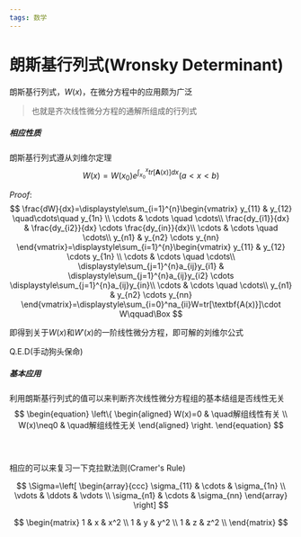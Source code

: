 ```yaml
---
tags: 数学
---
```

# 朗斯基行列式(Wronsky Determinant)

朗斯基行列式，$W(x)$，在微分方程中的应用颇为广泛  
> 也就是齐次线性微分方程的通解所组成的行列式

##### 相应性质
朗斯基行列式遵从刘维尔定理
$$
W(x)=W(x_0)e^{\int_{x_0}^{x}tr[\textbf{A}(x)]dx}  (a<x<b)
$$







$Proof:$
$$
\frac{dW}{dx}=\displaystyle\sum_{i=1}^{n}\begin{vmatrix}
y_{11} & y_{12} \quad\cdots\quad y_{1n} \\
\cdots & \cdots \quad \cdots\\
\frac{dy_{i1}}{dx} & \frac{dy_{i2}}{dx} \cdots \frac{dy_{in}}{dx}\\
\cdots & \cdots \quad \cdots\\
y_{n1} & y_{n2} \cdots y_{nn}
\end{vmatrix}=\displaystyle\sum_{i=1}^{n}\begin{vmatrix}
y_{11} & y_{12} \cdots y_{1n} \\
\cdots & \cdots \quad \cdots\\
\displaystyle\sum_{j=1}^{n}a_{ij}y_{i1} & \displaystyle\sum_{j=1}^{n}a_{ij}y_{i2} \cdots \displaystyle\sum_{j=1}^{n}a_{ij}y_{in}\\
\cdots & \cdots \quad \cdots\\
y_{n1} & y_{n2} \cdots y_{nn}
\end{vmatrix}=\displaystyle\sum_{i=0}^na_{ii}W=tr[\textbf{A(x)}]\cdot W\qquad\Box
$$













即得到关于$W(x)$和$W'(x)$的一阶线性微分方程，即可解的刘维尔公式


Q.E.D(手动狗头保命)

##### 基本应用

利用朗斯基行列式的值可以来判断齐次线性微分方程组的基本结组是否线性无关
$$
\begin{equation}
\left\{
\begin{aligned}
W(x)=0 & \quad解组线性有关 \\
W(x)\neq0 & \quad解组线性无关
\end{aligned}
\right.
\end{equation}
$$
<br>
<br>









相应的可以来复习一下克拉默法则(Cramer's Rule)

$$
\Sigma=\left[
\begin{array}{ccc}
   \sigma_{11} & \cdots & \sigma_{1n} \\
   \vdots & \ddots & \vdots \\
   \sigma_{n1} & \cdots & \sigma_{nn}
\end{array}
\right]
$$




$$
\begin{matrix}
    1 & x & x^2 \\
    1 & y & y^2 \\
    1 & z & z^2 \\
\end{matrix}
$$






